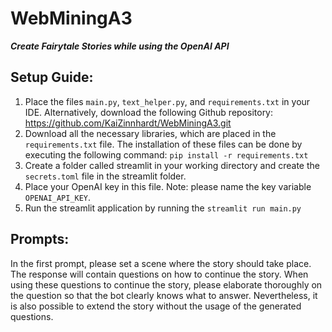 # WebMiningA3
***Create Fairytale Stories while using the OpenAI API***
## Setup Guide:
1. Place the files ``main.py``, ``text_helper.py``, and ``requirements.txt`` in your IDE. Alternatively, download the following Github repository: https://github.com/KaiZinnhardt/WebMiningA3.git
2. Download all the necessary libraries, which are placed in the ``requirements.txt`` file. The installation of these files can be done by executing the following command: ``pip install -r requirements.txt``
3. Create a folder called streamlit in your working directory and create the  ``secrets.toml`` file in the streamlit folder.
4. Place your OpenAI key in this file. Note: please name the key variable ``OPENAI_API_KEY``.
5. Run the streamlit application by running the ``streamlit run main.py``

## Prompts:
In the first prompt, please set a scene where the story should take place. The response will contain questions on how to continue the story. When using these questions to continue the story, please elaborate thoroughly on the question so that the bot clearly knows what to answer. Nevertheless, it is also possible to extend the story without the usage of the generated questions.

